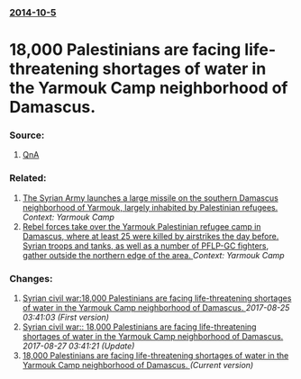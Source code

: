 ### [2014-10-5](/news/2014/10/5/index.md)

# 18,000 Palestinians are facing life-threatening shortages of water in the Yarmouk Camp neighborhood of Damascus. 




### Source:

1. [QnA](http://www.qna.org.qa/en-us/News/14100409250034/UNRWA-Expresses-Deep-Concern-on-Water-Situation-in-Yarmouk)

### Related:

1. [The Syrian Army launches a large missile on the southern Damascus neighborhood of Yarmouk, largely inhabited by Palestinian refugees. ](/news/2013/08/7/the-syrian-army-launches-a-large-missile-on-the-southern-damascus-neighborhood-of-yarmouk-largely-inhabited-by-palestinian-refugees.md) _Context: Yarmouk Camp_
2. [Rebel forces take over the Yarmouk Palestinian refugee camp in Damascus, where at least 25 were killed by airstrikes the day before. Syrian troops and tanks, as well as a number of PFLP-GC fighters, gather outside the northern edge of the area. ](/news/2012/12/17/rebel-forces-take-over-the-yarmouk-palestinian-refugee-camp-in-damascus-where-at-least-25-were-killed-by-airstrikes-the-day-before-syrian.md) _Context: Yarmouk Camp_

### Changes:

1. [Syrian civil war:18,000 Palestinians are facing life-threatening shortages of water in the Yarmouk Camp neighborhood of Damascus. ](/news/2014/10/5/syrian-civil-war-p18-000-palestinians-are-facing-life-threatening-shortages-of-water-in-the-yarmouk-camp-neighborhood-of-damascus.md) _2017-08-25 03:41:03 (First version)_
2. [Syrian civil war:: 18,000 Palestinians are facing life-threatening shortages of water in the Yarmouk Camp neighborhood of Damascus. ](/news/2014/10/5/syrian-civil-war-18-000-palestinians-are-facing-life-threatening-shortages-of-water-in-the-yarmouk-camp-neighborhood-of-damascus.md) _2017-08-27 03:41:21 (Update)_
2. [18,000 Palestinians are facing life-threatening shortages of water in the Yarmouk Camp neighborhood of Damascus. ](/news/2014/10/5/18-000-palestinians-are-facing-life-threatening-shortages-of-water-in-the-yarmouk-camp-neighborhood-of-damascus.md) _(Current version)_
